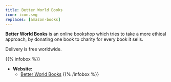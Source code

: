 ```yaml
---
title: Better World Books
icon: icon.svg
replaces: [amazon-books]
---
```


**Better World Books** is an online bookshop which tries to take a more ethical approach, by donating one book to charity for every book it sells.

Delivery is free worldwide.

{{% infobox %}}
- **Website:** 
    - [Better World Books](https://www.betterworldbooks.com/)
{{% /infobox %}}